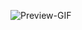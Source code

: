 ![Preview-GIF](https://user-images.githubusercontent.com/44153315/90331856-d8c39f00-dff2-11ea-9b7c-f515ab471bb3.gif)
